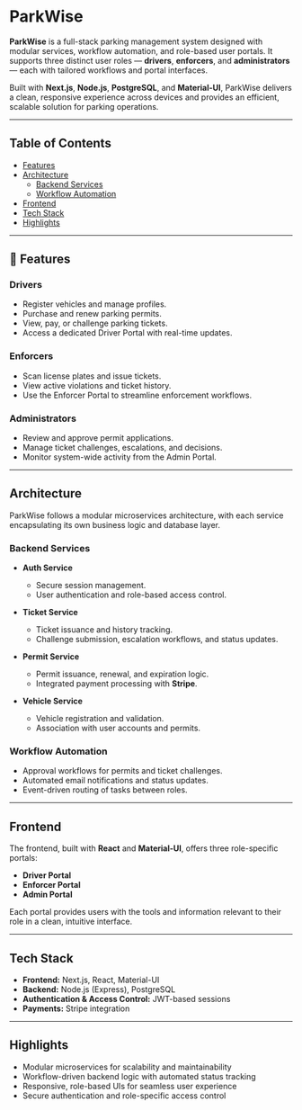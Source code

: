 # ParkWise

**ParkWise** is a full-stack parking management system designed with modular services, workflow automation, and role-based user portals. It supports three distinct user roles — **drivers**, **enforcers**, and **administrators** — each with tailored workflows and portal interfaces.  

Built with **Next.js**, **Node.js**, **PostgreSQL**, and **Material-UI**, ParkWise delivers a clean, responsive experience across devices and provides an efficient, scalable solution for parking operations.

---

## Table of Contents
- [Features](#features)
- [Architecture](#architecture)
  - [Backend Services](#backend-services)
  - [Workflow Automation](#workflow-automation)
- [Frontend](#frontend)
- [Tech Stack](#tech-stack)
- [Highlights](#highlights)

---

## 🚗 Features

### Drivers
- Register vehicles and manage profiles.
- Purchase and renew parking permits.
- View, pay, or challenge parking tickets.
- Access a dedicated Driver Portal with real-time updates.

### Enforcers
- Scan license plates and issue tickets.
- View active violations and ticket history.
- Use the Enforcer Portal to streamline enforcement workflows.

### Administrators
- Review and approve permit applications.
- Manage ticket challenges, escalations, and decisions.
- Monitor system-wide activity from the Admin Portal.

---

## Architecture

ParkWise follows a modular microservices architecture, with each service encapsulating its own business logic and database layer.  

### Backend Services
- **Auth Service**
  - Secure session management.
  - User authentication and role-based access control.
  
- **Ticket Service**
  - Ticket issuance and history tracking.
  - Challenge submission, escalation workflows, and status updates.
  
- **Permit Service**
  - Permit issuance, renewal, and expiration logic.
  - Integrated payment processing with **Stripe**.
  
- **Vehicle Service**
  - Vehicle registration and validation.
  - Association with user accounts and permits.

### Workflow Automation
- Approval workflows for permits and ticket challenges.
- Automated email notifications and status updates.
- Event-driven routing of tasks between roles.

---

## Frontend

The frontend, built with **React** and **Material-UI**, offers three role-specific portals:
- **Driver Portal**
- **Enforcer Portal**
- **Admin Portal**

Each portal provides users with the tools and information relevant to their role in a clean, intuitive interface.

---

## Tech Stack

- **Frontend:** Next.js, React, Material-UI  
- **Backend:** Node.js (Express), PostgreSQL  
- **Authentication & Access Control:** JWT-based sessions  
- **Payments:** Stripe integration  

---

## Highlights

- Modular microservices for scalability and maintainability  
- Workflow-driven backend logic with automated status tracking  
- Responsive, role-based UIs for seamless user experience  
- Secure authentication and role-specific access control  
